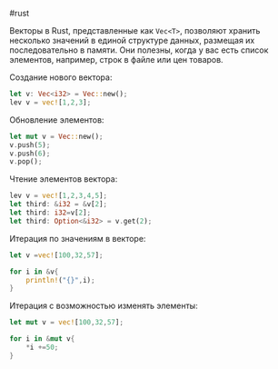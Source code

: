 #rust 

Векторы в Rust, представленные как `Vec<T>`, позволяют хранить несколько значений в единой структуре данных, размещая их последовательно в памяти. Они полезны, когда у вас есть список элементов, например, строк в файле или цен товаров.

Создание нового вектора:
```rust
let v: Vec<i32> = Vec::new();
lev v = vec![1,2,3];
```

Обновление элементов:
```rust
let mut v = Vec::new();
v.push(5);
v.push(6);
v.pop();
```

Чтение элементов вектора:
```rust
lev v = vec![1,2,3,4,5];
let third: &i32 = &v[2];
let third: i32=v[2];
let third: Option<&i32> = v.get(2);
```

Итерация по значениям в векторе:
```rust
let v =vec![100,32,57];

for i in &v{
	println!("{}",i);
}
```

Итерация с возможностью изменять элементы: 
```rust
let mut v = vec![100,32,57];

for i in &mut v{
	*i +=50;
}
```
